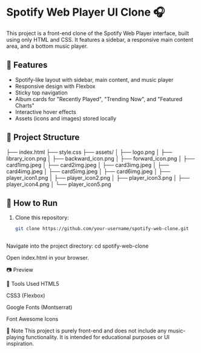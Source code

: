 # Spotify Web Player UI Clone 🎧

This project is a front-end clone of the Spotify Web Player interface, built using only HTML and CSS. It features a sidebar, a responsive main content area, and a bottom music player.

## 🌟 Features

- Spotify-like layout with sidebar, main content, and music player
- Responsive design with Flexbox
- Sticky top navigation
- Album cards for "Recently Played", "Trending Now", and "Featured Charts"
- Interactive hover effects
- Assets (icons and images) stored locally

## 📁 Project Structure

├── index.html
├── style.css
├── assets/
│ ├── logo.png
│ ├── library_icon.png
│ ├── backward_icon.png
│ ├── forward_icon.png
│ ├── card1img.jpeg
│ ├── card2img.jpeg
│ ├── card3img.jpeg
│ ├── card4img.jpeg
│ ├── card5img.jpeg
│ ├── card6img.jpeg
│ ├── player_icon1.png
│ ├── player_icon2.png
│ ├── player_icon3.png
│ ├── player_icon4.png
│ └── player_icon5.png

## 🚀 How to Run

1. Clone this repository:
   ```bash
   git clone https://github.com/your-username/spotify-web-clone.git
  

Navigate into the project directory:
cd spotify-web-clone

Open index.html in your browser.

📷 Preview


🔧 Tools Used
HTML5

CSS3 (Flexbox)

Google Fonts (Montserrat)

Font Awesome Icons

📌 Note
This project is purely front-end and does not include any music-playing functionality. It is intended for educational purposes or UI inspiration.
